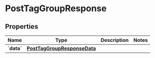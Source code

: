 
# PostTagGroupResponse

## Properties
| Name | Type | Description | Notes |
| ------------ | ------------- | ------------- | ------------- |
| **&#x60;data&#x60;** | [**PostTagGroupResponseData**](PostTagGroupResponseData.md) |  |  |




